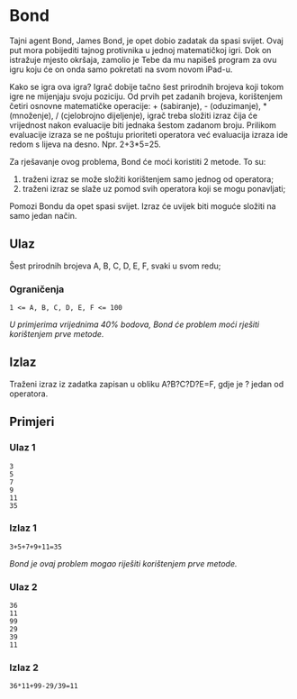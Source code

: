 # Bond
Tajni agent Bond, James Bond, je opet dobio zadatak da spasi svijet. Ovaj put mora pobijediti tajnog protivnika u jednoj matematičkoj igri. Dok on istražuje mjesto okršaja, zamolio je Tebe da mu napišeš program za ovu igru koju će on onda samo pokretati na svom novom iPad-u.

Kako se igra ova igra? Igrač dobije tačno šest prirodnih brojeva koji tokom igre ne mijenjaju svoju poziciju. Od prvih pet zadanih brojeva, korištenjem četiri osnovne matematičke operacije: + (sabiranje), - (oduzimanje), * (množenje), / (cjelobrojno dijeljenje), igrač treba složiti izraz čija će vrijednost nakon evaluacije biti jednaka šestom zadanom broju. Prilikom evaluacije izraza se ne poštuju prioriteti operatora već evaluacija izraza ide redom s lijeva na desno. Npr. 2+3*5=25. 

Za rješavanje ovog problema, Bond će moći koristiti 2 metode. To su:

1. traženi izraz se može složiti korištenjem samo jednog od operatora;
2. traženi izraz se slaže uz pomod svih operatora koji se mogu ponavljati;

Pomozi Bondu da opet spasi svijet. Izraz će uvijek biti moguće složiti na samo jedan način.

## Ulaz
Šest prirodnih brojeva A, B, C, D, E, F, svaki u svom redu;

### Ograničenja
```
1 <= A, B, C, D, E, F <= 100
```
*U primjerima vrijednima 40% bodova, Bond će problem moći rješiti korištenjem prve metode.*

## Izlaz
Traženi izraz iz zadatka zapisan u obliku A?B?C?D?E=F, gdje je ? jedan od operatora.

## Primjeri
### Ulaz 1
```
3
5
7
9
11
35
```
### Izlaz 1
```
3+5+7+9+11=35
```
*Bond je ovaj problem mogao riješiti korištenjem prve metode.*
### Ulaz 2
```
36
11
99
29
39
11
```
### Izlaz 2
```
36*11+99-29/39=11
```